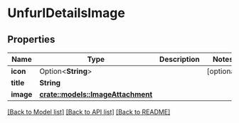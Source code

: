 # UnfurlDetailsImage

## Properties

Name | Type | Description | Notes
------------ | ------------- | ------------- | -------------
**icon** | Option<**String**> |  | [optional]
**title** | **String** |  | 
**image** | [**crate::models::ImageAttachment**](ImageAttachment.md) |  | 

[[Back to Model list]](../README.md#documentation-for-models) [[Back to API list]](../README.md#documentation-for-api-endpoints) [[Back to README]](../README.md)


